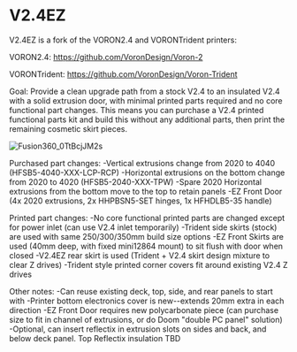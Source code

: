 # V2.4EZ

V2.4EZ is a fork of the VORON2.4 and VORONTrident printers:

VORON2.4: https://github.com/VoronDesign/Voron-2

VORONTrident: https://github.com/VoronDesign/Voron-Trident

Goal: Provide a clean upgrade path from a stock V2.4 to an insulated V2.4 with a solid extrusion door, with minimal printed parts required and no core functional part changes. This means you can purchase a V2.4 printed functional parts kit and build this without any additional parts, then print the remaining cosmetic skirt pieces.

![Fusion360_0TtBcjJM2s](https://user-images.githubusercontent.com/11861478/171031532-641ca7b6-a971-4187-abaf-29e61f68fe8d.png)

Purchased part changes:
-Vertical extrusions change from 2020 to 4040 (HFSB5-4040-XXX-LCP-RCP)
-Horizontal extrusions on the bottom change from 2020 to 4020 (HFSB5-2040-XXX-TPW)
-Spare 2020 Horizontal extrusions from the bottom move to the top to retain panels
-EZ Front Door (4x 2020 extrusions, 2x HHPBSN5-SET hinges, 1x HFHDLB5-35 handle)

Printed part changes:
-No core functional printed parts are changed except for power inlet (can use V2.4 inlet temporarily)
-Trident side skirts (stock) are used with same 250/300/350mm build size options
-EZ Front Skirts are used (40mm deep, with fixed mini12864 mount) to sit flush with door when closed
-V2.4EZ rear skirt is used (Trident + V2.4 skirt design mixture to clear Z drives)
-Trident style printed corner covers fit around existing V2.4 Z drives

Other notes:
-Can reuse existing deck, top, side, and rear panels to start with
-Printer bottom electronics cover is new--extends 20mm extra in each direction
-EZ Front Door requires new polycarbonate piece (can purchase size to fit in channel of extrusions, or do Doom "double PC panel" solution)
-Optional, can insert reflectix in extrusion slots on sides and back, and below deck panel. Top Reflectix insulation TBD

